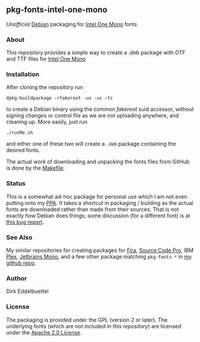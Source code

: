## pkg-fonts-intel-one-mono

_Unofficial_ [Debian](http://www.debian.org) packaging for [Intel One Mono](https://github.com/intel/intel-one-mono/) fonts

### About

This repository provides a simple way to create a .deb package with OTF and TTF 
files for [Intel One Mono](https://github.com/intel/intel-one-mono/)

### Installation

After cloning the repository run

```
dpkg-buildpackage -rfakeroot -us -uc -tc
```

to create a Debian binary using the common _fakeroot_ suid accessor, without
signing changes or control file as we are not uploading anywhere, and
cleaning up.  More easily, just run

```
./runMe.sh
```

and either one of these two will create a `.deb` package containing the
desired fonts.

The actual work of downloading and unpacking the fonts files from GitHub is
done by the [Makefile](Makefile).

### Status

This is a somewhat ad-hoc package for personal use which I am not even
putting onto my [PPA](https://launchpad.net/~edd/+archive/ubuntu/misc).
It takes a shortcut in packaging / building as the actual fonts are
downloaded rather than made from their sources. That is not exactly how
Debian does things; some discussion (for a different font) is at
[this bug report](https://bugs.debian.org/cgi-bin/bugreport.cgi?bug=736681).

### See Also

My similar repositories for creating packages for
[Fira](https://github.com/eddelbuettel/pkg-fonts-fira),
[Source Code Pro](https://github.com/eddelbuettel/pkg-fonts-source-code-pro),
IBM [Plex](https://github.com/eddelbuettel/pkg-fonts-plex),
[Jetbrains Mono](https://github.com/eddelbuettel/pkg-fonts-jetbrains-mono), 
and a few other package matching `pkg-fonts-*` in [my github repo](https://github.com/eddelbuettel/).

### Author

Dirk Eddelbuettel

### License

The packaging is provided under the GPL (version 2 or later).  The underlying
fonts (which are _not included in this repository_) are licensed under the
[Apache 2.0 License](https://www.apache.org/licenses/LICENSE-2.0).
